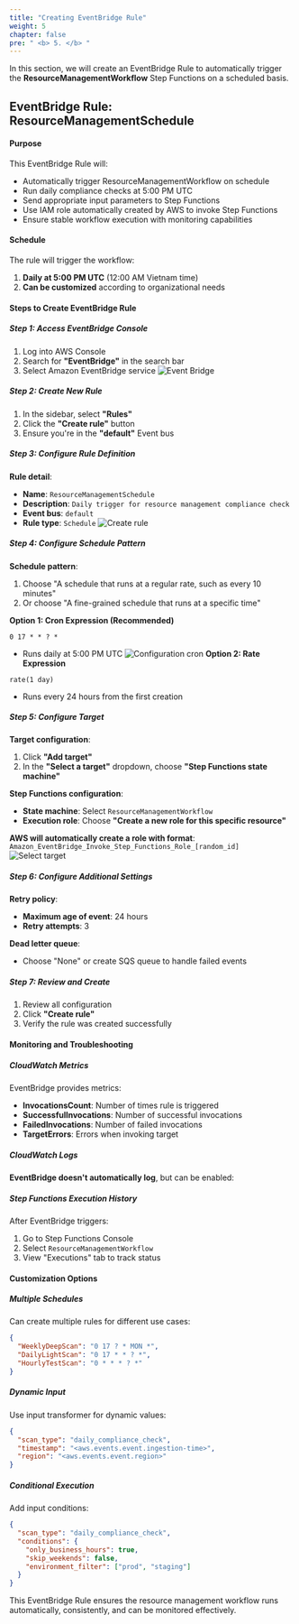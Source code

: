 ```yaml
---
title: "Creating EventBridge Rule"
weight: 5
chapter: false
pre: " <b> 5. </b> "
---
```


In this section, we will create an EventBridge Rule to automatically trigger the **ResourceManagementWorkflow** Step Functions on a scheduled basis.

## EventBridge Rule: ResourceManagementSchedule

#### Purpose

This EventBridge Rule will:

- Automatically trigger ResourceManagementWorkflow on schedule
- Run daily compliance checks at 5:00 PM UTC
- Send appropriate input parameters to Step Functions
- Use IAM role automatically created by AWS to invoke Step Functions
- Ensure stable workflow execution with monitoring capabilities

#### Schedule

The rule will trigger the workflow:

1. **Daily at 5:00 PM UTC** (12:00 AM Vietnam time)
2. **Can be customized** according to organizational needs

#### Steps to Create EventBridge Rule

##### Step 1: Access EventBridge Console

1. Log into AWS Console
2. Search for **"EventBridge"** in the search bar
3. Select Amazon EventBridge service
   ![Event Bridge](/images/5.EventBridge/001-eventbridge.png)

##### Step 2: Create New Rule

1. In the sidebar, select **"Rules"**
2. Click the **"Create rule"** button
3. Ensure you're in the **"default"** Event bus

##### Step 3: Configure Rule Definition

**Rule detail**:

- **Name**: `ResourceManagementSchedule`
- **Description**: `Daily trigger for resource management compliance check`
- **Event bus**: `default`
- **Rule type**: `Schedule`
  ![Create rule](/images/5.EventBridge/002-createrule.png)

##### Step 4: Configure Schedule Pattern

**Schedule pattern**:

1. Choose "A schedule that runs at a regular rate, such as every 10 minutes"
2. Or choose "A fine-grained schedule that runs at a specific time"

**Option 1: Cron Expression (Recommended)**

```
0 17 * * ? *
```

- Runs daily at 5:00 PM UTC
  ![Configuration cron](/images/5.EventBridge/003-configurationcron.png)
  **Option 2: Rate Expression**

```
rate(1 day)
```

- Runs every 24 hours from the first creation

##### Step 5: Configure Target

**Target configuration**:

1. Click **"Add target"**
2. In the **"Select a target"** dropdown, choose **"Step Functions state machine"**

**Step Functions configuration**:

- **State machine**: Select `ResourceManagementWorkflow`
- **Execution role**: Choose **"Create a new role for this specific resource"**

**AWS will automatically create a role with format**: `Amazon_EventBridge_Invoke_Step_Functions_Role_[random_id]`
![Select target](/images/5.EventBridge/004-selecttarget.png)

##### Step 6: Configure Additional Settings

**Retry policy**:

- **Maximum age of event**: 24 hours
- **Retry attempts**: 3

**Dead letter queue**:

- Choose "None" or create SQS queue to handle failed events

##### Step 7: Review and Create

1. Review all configuration
2. Click **"Create rule"**
3. Verify the rule was created successfully

#### Monitoring and Troubleshooting

##### CloudWatch Metrics

EventBridge provides metrics:

- **InvocationsCount**: Number of times rule is triggered
- **SuccessfulInvocations**: Number of successful invocations
- **FailedInvocations**: Number of failed invocations
- **TargetErrors**: Errors when invoking target

##### CloudWatch Logs

**EventBridge doesn't automatically log**, but can be enabled:

##### Step Functions Execution History

After EventBridge triggers:

1. Go to Step Functions Console
2. Select `ResourceManagementWorkflow`
3. View "Executions" tab to track status

#### Customization Options

##### Multiple Schedules

Can create multiple rules for different use cases:

```json
{
  "WeeklyDeepScan": "0 17 ? * MON *",
  "DailyLightScan": "0 17 * * ? *",
  "HourlyTestScan": "0 * * * ? *"
}
```

##### Dynamic Input

Use input transformer for dynamic values:

```json
{
  "scan_type": "daily_compliance_check",
  "timestamp": "<aws.events.event.ingestion-time>",
  "region": "<aws.events.event.region>"
}
```

##### Conditional Execution

Add input conditions:

```json
{
  "scan_type": "daily_compliance_check",
  "conditions": {
    "only_business_hours": true,
    "skip_weekends": false,
    "environment_filter": ["prod", "staging"]
  }
}
```

This EventBridge Rule ensures the resource management workflow runs automatically, consistently, and can be monitored effectively.
